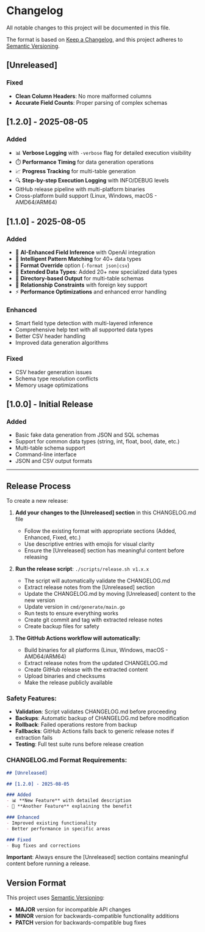 # Changelog

All notable changes to this project will be documented in this file.

The format is based on [Keep a Changelog](https://keepachangelog.com/en/1.0.0/),
and this project adheres to [Semantic Versioning](https://semver.org/spec/v2.0.0.html).

## [Unreleased]

### Fixed
- **Clean Column Headers**: No more malformed columns
- **Accurate Field Counts**: Proper parsing of complex schemas

## [1.2.0] - 2025-08-05

### Added
- 📊 **Verbose Logging** with `-verbose` flag for detailed execution visibility
- ⏱️ **Performance Timing** for data generation operations
- 📈 **Progress Tracking** for multi-table generation
- 🔍 **Step-by-step Execution Logging** with INFO/DEBUG levels
- GitHub release pipeline with multi-platform binaries
- Cross-platform build support (Linux, Windows, macOS - AMD64/ARM64)

## [1.1.0] - 2025-08-05

### Added
- 🤖 **AI-Enhanced Field Inference** with OpenAI integration
- 🧠 **Intelligent Pattern Matching** for 40+ data types
- 🔄 **Format Override** option (`-format json|csv`)
- 🎯 **Extended Data Types**: Added 20+ new specialized data types
- 📁 **Directory-based Output** for multi-table schemas
- 🔗 **Relationship Constraints** with foreign key support
- ⚡ **Performance Optimizations** and enhanced error handling

### Enhanced
- Smart field type detection with multi-layered inference
- Comprehensive help text with all supported data types
- Better CSV header handling
- Improved data generation algorithms

### Fixed
- CSV header generation issues
- Schema type resolution conflicts
- Memory usage optimizations

## [1.0.0] - Initial Release

### Added
- Basic fake data generation from JSON and SQL schemas
- Support for common data types (string, int, float, bool, date, etc.)
- Multi-table schema support
- Command-line interface
- JSON and CSV output formats

---

## Release Process

To create a new release:

1. **Add your changes to the [Unreleased] section** in this CHANGELOG.md file
   - Follow the existing format with appropriate sections (Added, Enhanced, Fixed, etc.)
   - Use descriptive entries with emojis for visual clarity
   - Ensure the [Unreleased] section has meaningful content before releasing

2. **Run the release script**: `./scripts/release.sh v1.x.x`
   - The script will automatically validate the CHANGELOG.md
   - Extract release notes from the [Unreleased] section
   - Update the CHANGELOG.md by moving [Unreleased] content to the new version
   - Update version in `cmd/generate/main.go`
   - Run tests to ensure everything works
   - Create git commit and tag with extracted release notes
   - Create backup files for safety

3. **The GitHub Actions workflow will automatically:**
   - Build binaries for all platforms (Linux, Windows, macOS - AMD64/ARM64)
   - Extract release notes from the updated CHANGELOG.md
   - Create GitHub release with the extracted content
   - Upload binaries and checksums
   - Make the release publicly available

### Safety Features:
- **Validation**: Script validates CHANGELOG.md before proceeding
- **Backups**: Automatic backup of CHANGELOG.md before modification
- **Rollback**: Failed operations restore from backup
- **Fallbacks**: GitHub Actions falls back to generic release notes if extraction fails
- **Testing**: Full test suite runs before release creation

### CHANGELOG.md Format Requirements:
```markdown
## [Unreleased]

## [1.2.0] - 2025-08-05

### Added
- 📊 **New Feature** with detailed description
- 🎯 **Another Feature** explaining the benefit

### Enhanced  
- Improved existing functionality
- Better performance in specific areas

### Fixed
- Bug fixes and corrections
```

**Important**: Always ensure the [Unreleased] section contains meaningful content before running a release.

## Version Format

This project uses [Semantic Versioning](https://semver.org/):
- **MAJOR** version for incompatible API changes
- **MINOR** version for backwards-compatible functionality additions  
- **PATCH** version for backwards-compatible bug fixes
